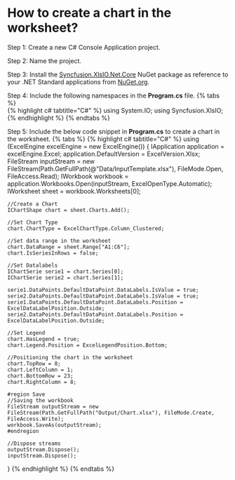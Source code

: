 # How to create a chart in the worksheet?

Step 1: Create a new C# Console Application project.

Step 2: Name the project.

Step 3: Install the [Syncfusion.XlsIO.Net.Core](https://www.nuget.org/packages/Syncfusion.XlsIO.Net.Core) NuGet package as reference to your .NET Standard applications from [NuGet.org](https://www.nuget.org).

Step 4: Include the following namespaces in the **Program.cs** file.
{% tabs %}  
{% highlight c# tabtitle="C#" %}
using System.IO;
using Syncfusion.XlsIO;
{% endhighlight %}
{% endtabs %}  

Step 5: Include the below code snippet in **Program.cs** to create a chart in the worksheet.
{% tabs %}
{% highlight c# tabtitle="C#" %}
using (ExcelEngine excelEngine = new ExcelEngine())
{
	IApplication application = excelEngine.Excel;
	application.DefaultVersion = ExcelVersion.Xlsx;
	FileStream inputStream = new FileStream(Path.GetFullPath(@"Data/InputTemplate.xlsx"), FileMode.Open, FileAccess.Read);
	IWorkbook workbook = application.Workbooks.Open(inputStream, ExcelOpenType.Automatic);
	IWorksheet sheet = workbook.Worksheets[0];

	//Create a Chart
	IChartShape chart = sheet.Charts.Add();

	//Set Chart Type
	chart.ChartType = ExcelChartType.Column_Clustered;

	//Set data range in the worksheet
	chart.DataRange = sheet.Range["A1:C6"];
	chart.IsSeriesInRows = false;

	//Set Datalabels
	IChartSerie serie1 = chart.Series[0];
	IChartSerie serie2 = chart.Series[1];

	serie1.DataPoints.DefaultDataPoint.DataLabels.IsValue = true;
	serie2.DataPoints.DefaultDataPoint.DataLabels.IsValue = true;
	serie1.DataPoints.DefaultDataPoint.DataLabels.Position = ExcelDataLabelPosition.Outside;
	serie2.DataPoints.DefaultDataPoint.DataLabels.Position = ExcelDataLabelPosition.Outside;

	//Set Legend
	chart.HasLegend = true;
	chart.Legend.Position = ExcelLegendPosition.Bottom;

	//Positioning the chart in the worksheet
	chart.TopRow = 8;
	chart.LeftColumn = 1;
	chart.BottomRow = 23;
	chart.RightColumn = 8;

	#region Save
	//Saving the workbook
	FileStream outputStream = new FileStream(Path.GetFullPath("Output/Chart.xlsx"), FileMode.Create, FileAccess.Write);
	workbook.SaveAs(outputStream);
	#endregion

	//Dispose streams
	outputStream.Dispose();
	inputStream.Dispose();
}
{% endhighlight %}
{% endtabs %}